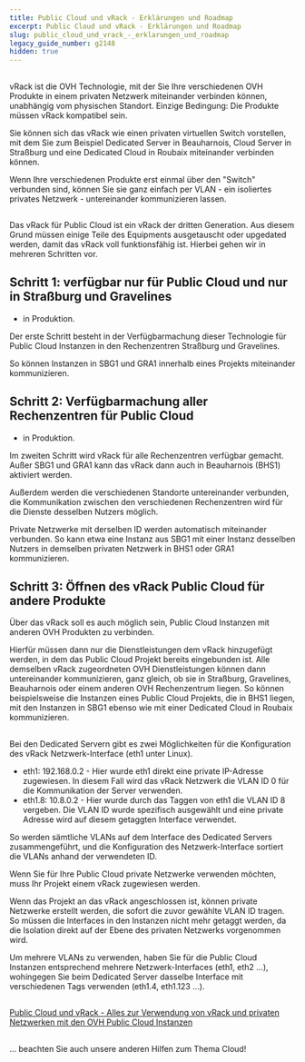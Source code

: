```yaml
---
title: Public Cloud und vRack - Erklärungen und Roadmap
excerpt: Public Cloud und vRack - Erklärungen und Roadmap
slug: public_cloud_und_vrack_-_erklarungen_und_roadmap
legacy_guide_number: g2148
hidden: true
---
```



## 
vRack ist die OVH Technologie, mit der Sie Ihre verschiedenen OVH Produkte in einem privaten Netzwerk miteinander verbinden können, unabhängig vom physischen Standort. Einzige Bedingung: Die Produkte müssen vRack kompatibel sein.

Sie können sich das vRack wie einen privaten virtuellen Switch vorstellen, mit dem Sie zum Beispiel Dedicated Server in Beauharnois, Cloud Server in Straßburg und eine Dedicated Cloud in Roubaix miteinander verbinden können.

Wenn Ihre verschiedenen Produkte erst einmal über den "Switch" verbunden sind, können Sie sie ganz einfach per VLAN - ein isoliertes privates Netzwerk - untereinander kommunizieren lassen.


## 
Das vRack für Public Cloud ist ein vRack der dritten Generation. Aus diesem Grund müssen einige Teile des Equipments ausgetauscht oder upgedated werden, damit das vRack voll funktionsfähig ist. Hierbei gehen wir in mehreren Schritten vor.


## Schritt 1: verfügbar nur für Public Cloud und nur in Straßburg und Gravelines

- in Produktion.


Der erste Schritt besteht in der Verfügbarmachung dieser Technologie für Public Cloud Instanzen in den Rechenzentren Straßburg und Gravelines.

So können Instanzen in SBG1 und GRA1 innerhalb eines Projekts miteinander kommunizieren.


## Schritt 2: Verfügbarmachung aller Rechenzentren für Public Cloud

- in Produktion.


Im zweiten Schritt wird vRack für alle Rechenzentren verfügbar gemacht. Außer SBG1 und GRA1 kann das vRack dann auch in Beauharnois (BHS1) aktiviert werden.

Außerdem werden die verschiedenen Standorte untereinander verbunden, die Kommunikation zwischen den verschiedenen Rechenzentren wird für die Dienste desselben Nutzers möglich.

Private Netzwerke mit derselben ID werden automatisch miteinander verbunden. So kann etwa eine Instanz aus SBG1 mit einer Instanz desselben Nutzers in demselben privaten Netzwerk in BHS1 oder GRA1 kommunizieren.


## Schritt 3: Öffnen des vRack Public Cloud für andere Produkte
Über das vRack soll es auch möglich sein, Public Cloud Instanzen mit anderen OVH Produkten zu verbinden.

Hierfür müssen dann nur die Dienstleistungen dem vRack hinzugefügt werden, in dem das Public Cloud Projekt bereits eingebunden ist. Alle demselben vRack zugeordneten OVH Dienstleistungen können dann untereinander kommunizieren, ganz gleich, ob sie in Straßburg, Gravelines, Beauharnois oder einem anderen OVH Rechenzentrum liegen. So können beispielsweise die Instanzen eines Public Cloud Projekts, die in BHS1 liegen, mit den Instanzen in SBG1 ebenso wie mit einer Dedicated Cloud in Roubaix kommunizieren.


## 
Bei den Dedicated Servern gibt es zwei Möglichkeiten für die Konfiguration des vRack Netzwerk-Interface (eth1 unter Linux).


- eth1: 192.168.0.2 - Hier wurde eth1 direkt eine private IP-Adresse zugewiesen. In diesem Fall wird das vRack Netzwerk die VLAN ID 0 für die Kommunikation der Server verwenden.
- eth1.8: 10.8.0.2 - Hier wurde durch das Taggen von eth1 die VLAN ID 8 vergeben. Die VLAN ID wurde spezifisch ausgewählt und eine private Adresse wird auf diesem getaggten Interface verwendet. 


So werden sämtliche VLANs auf dem Interface des Dedicated Servers zusammengeführt, und die Konfiguration des Netzwerk-Interface sortiert die VLANs anhand der verwendeten ID. 

Wenn Sie für Ihre Public Cloud private Netzwerke verwenden möchten, muss Ihr Projekt einem vRack zugewiesen werden.

Wenn das Projekt an das vRack angeschlossen ist, können private Netzwerke erstellt werden, die sofort die zuvor gewählte VLAN ID tragen. So müssen die Interfaces in den Instanzen nicht mehr getaggt werden, da die Isolation direkt auf der Ebene des privaten Netzwerks vorgenommen wird.

Um mehrere VLANs zu verwenden, haben Sie für die Public Cloud Instanzen  entsprechend mehrere Netzwerk-Interfaces (eth1, eth2 ...), wohingegen Sie beim Dedicated Server dasselbe Interface mit verschiedenen Tags verwenden (eth1.4, eth1.123 ...).


## 
[Public Cloud und vRack - Alles zur Verwendung von vRack und privaten Netzwerken mit den OVH Public Cloud Instanzen]({legacy}2162)


## 
... beachten Sie auch unsere anderen Hilfen zum Thema Cloud!


